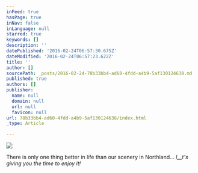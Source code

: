 ```yaml
---
inFeed: true
hasPage: true
inNav: false
inLanguage: null
starred: true
keywords: []
description: ''
datePublished: '2016-02-24T06:57:30.675Z'
dateModified: '2016-02-24T06:57:23.622Z'
title: ''
author: []
sourcePath: _posts/2016-02-24-78b33bb4-ad60-4fdd-a4b9-5af130124638.md
published: true
authors: []
publisher:
  name: null
  domain: null
  url: null
  favicon: null
url: 78b33bb4-ad60-4fdd-a4b9-5af130124638/index.html
_type: Article

---
```

![](https://the-grid-user-content.s3-us-west-2.amazonaws.com/d5b4451d-ab39-4516-80fc-3891fc33dcc3.JPG)

There is only one thing better in life than our scenery in Northland... _I__t's giving you the time to enjoy it!_